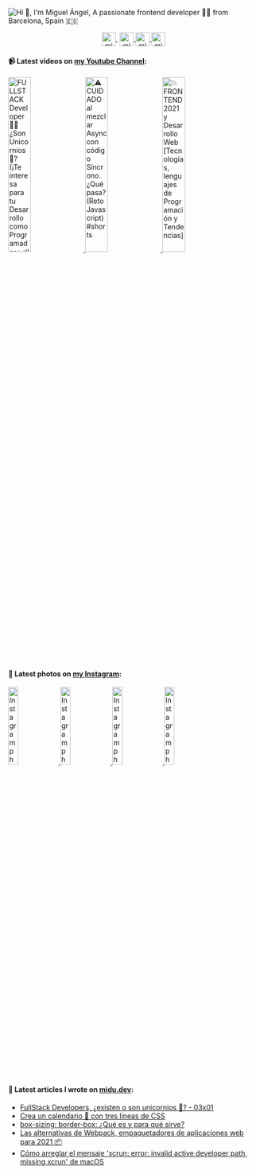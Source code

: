 ![Hi 👋, I'm Miguel Ángel, A passionate frontend developer 👨‍💻 from Barcelona, Spain 🇪🇸](https://user-images.githubusercontent.com/1561955/87921826-64412300-ca7b-11ea-82b3-944145ae77fa.png)

<p align="center">
   <a href="https://youtube.com/midudev" target="blank" style='margin-right:4px'>
    <img align="center" src="https://cdn.jsdelivr.net/npm/simple-icons@3.0.1/icons/youtube.svg" alt="midudev" height="28px" width="28px" />
  </a>
  <a href="https://twitter.com/midudev" target="blank">
    <img align="center" src="https://cdn.jsdelivr.net/npm/simple-icons@3.0.1/icons/twitter.svg" alt="midudev" height="28px" width="28px" />
  </a>
  <a href="https://fb.com/midudev.frontend" target="blank">
    <img align="center" src="https://cdn.jsdelivr.net/npm/simple-icons@3.0.1/icons/facebook.svg" alt="midudev.frontend" height="28px" width="28px" />
  </a>
  <a href="https://instagram.com/midu.dev" target="blank">
    <img align="center" src="https://cdn.jsdelivr.net/npm/simple-icons@3.0.1/icons/instagram.svg" alt="midu.dev" height="28px" width="28px" />
  </a>
</p>

#### 📹 Latest videos on [my Youtube Channel](https://youtube.com/midudev):

<a href='https://youtu.be/feSKVnDB8XE' target='_blank'>
  <img width='30%' src='https://img.youtube.com/vi/feSKVnDB8XE/mqdefault.jpg' alt='FULLSTACK Developer 👨‍💻 ¿Son Unicornios 🦄? (¡Te interesa para tu Desarrollo como Programador 📈!)' />
</a>
<a href='https://youtu.be/3s1OiNRd4ZQ' target='_blank'>
  <img width='30%' src='https://img.youtube.com/vi/3s1OiNRd4ZQ/mqdefault.jpg' alt='⚠️ CUIDADO al mezclar Async con código Síncrono. ¿Qué pasa? (Reto Javascript) #shorts' />
</a>
<a href='https://youtu.be/qFihzYGm2V0' target='_blank'>
  <img width='30%' src='https://img.youtube.com/vi/qFihzYGm2V0/mqdefault.jpg' alt='💥 FRONTEND 2021 y Desarrollo Web [Tecnologías, lenguajes de Programación y Tendencias]' />
</a>

#### 📸 Latest photos on [my Instagram](https://instagram.com/midu.dev):

<a href='https://www.instagram.com/p/CJltPy6nlmP/' target='_blank'>
  <img width='20%' src='https://instagram.fbcn1-1.fna.fbcdn.net/v/t51.2885-15/e35/c256.0.568.568a/134681039_438901727473426_2093334776740633732_n.jpg?_nc_ht=instagram.fbcn1-1.fna.fbcdn.net&_nc_cat=110&_nc_ohc=tIsL_B0LM6sAX-ftfXa&tp=1&oh=279448ce2ecd9d3e4b368ee924330aed&oe=6019D5E5' alt='Instagram photo' />
</a>
<a href='https://www.instagram.com/p/CJedwHXj5zx/' target='_blank'>
  <img width='20%' src='https://instagram.fbcn1-1.fna.fbcdn.net/v/t51.2885-15/sh0.08/e35/s640x640/134688472_473298420731148_4192646844751110576_n.jpg?_nc_ht=instagram.fbcn1-1.fna.fbcdn.net&_nc_cat=100&_nc_ohc=QUwSPtTt2CwAX9zxQ8N&tp=1&oh=fcb38801785e8712a29e29e4e24c9cac&oe=601B0C71' alt='Instagram photo' />
</a>
<a href='https://www.instagram.com/p/CJbcWisnkHA/' target='_blank'>
  <img width='20%' src='https://instagram.fbcn1-1.fna.fbcdn.net/v/t51.2885-15/sh0.08/e35/s640x640/133622267_443781396999428_210119624860632250_n.jpg?_nc_ht=instagram.fbcn1-1.fna.fbcdn.net&_nc_cat=108&_nc_ohc=2NTyE89vaz8AX8m76yn&tp=1&oh=83888c7fce9c9e5b94589dbe94eb748a&oe=601AB95F' alt='Instagram photo' />
</a>
<a href='https://www.instagram.com/p/CJZac7ign2D/' target='_blank'>
  <img width='20%' src='https://instagram.fbcn1-1.fna.fbcdn.net/v/t51.2885-15/sh0.08/e35/s640x640/133617262_1792953050863540_7416917726823034239_n.jpg?_nc_ht=instagram.fbcn1-1.fna.fbcdn.net&_nc_cat=104&_nc_ohc=7qKw3ugjNwkAX8CNbbF&tp=1&oh=1532a4642167a115fdc3182dad8c3613&oe=601AA7CB' alt='Instagram photo' />
</a>

#### 📝 Latest articles I wrote on [midu.dev](https://midu.dev):
- [FullStack Developers, ¿existen o son unicornios 🦄? - 03x01](https://midu.dev/podcast/03_01_full-stack-developers-existen-o-son-unicornios-unicorn/)
- [Crea un calendario 📆 con tres líneas de CSS](https://midu.dev/crea-un-calendario-con-tres-lineas-de-css/)
- [box-sizing: border-box: ¿Qué es y para qué sirve?](https://midu.dev/que-es-y-para-que-sirve-box-sizing-border-box/)
- [Las alternativas de Webpack, empaquetadores de aplicaciones web para 2021 📦](https://midu.dev/empaquetadores-de-aplicaciones-web-2021/)
- [Cómo arreglar el mensaje 'xcrun: error: invalid active developer path, missing xcrun' de macOS](https://midu.dev/como-arreglar-macos-xcrun-error-invalid-active-developer-path-missing-xcrun/)